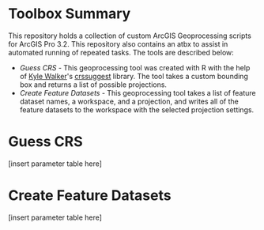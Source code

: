 # Toolbox Summary
This repository holds a collection of custom ArcGIS Geoprocessing scripts for ArcGIS Pro 3.2. This repository also contains an atbx to assist in automated running of repeated tasks. The tools are described below:
* *Guess CRS* - This geoprocessing tool was created with R with the help of [Kyle Walker](https://walker-data.com/)'s [crssuggest](https://github.com/walkerke/crsuggest) library. The tool takes a custom bounding box and returns a list of possible projections.
* *Create Feature Datasets* - This geoprocessing tool takes a list of feature dataset names, a workspace, and a projection, and writes all of the feature datasets to the workspace with the selected projection settings.

# Guess CRS
[insert parameter table here]

# Create Feature Datasets
[insert parameter table here]
